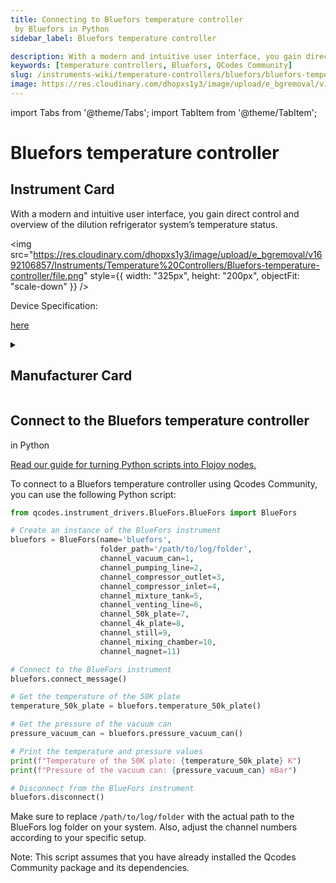 ```yaml
---
title: Connecting to Bluefors temperature controller
 by Bluefors in Python
sidebar_label: Bluefors temperature controller

description: With a modern and intuitive user interface, you gain direct control and overview of the dilution refrigerator system’s temperature status.
keywords: [temperature controllers, Bluefors, QCodes Community]
slug: /instruments-wiki/temperature-controllers/bluefors/bluefors-temperature-controller
image: https://res.cloudinary.com/dhopxs1y3/image/upload/e_bgremoval/v1692106857/Instruments/Temperature%20Controllers/Bluefors-temperature-controller/file.png
---
```


import Tabs from '@theme/Tabs';
import TabItem from '@theme/TabItem';

# Bluefors temperature controller


## Instrument Card

<div className="flex my-2">

<div>

With a modern and intuitive user interface, you gain direct control and overview of the dilution refrigerator system’s temperature status.

</div>

<img src="https://res.cloudinary.com/dhopxs1y3/image/upload/e_bgremoval/v1692106857/Instruments/Temperature%20Controllers/Bluefors-temperature-controller/file.png" style={{ width: "325px", height: "200px", objectFit: "scale-down" }} />

</div>

<div className="flex text-center">

<p>Device Specification: </p>

<a target="\_blank" href="https://bluefors.com/blog/enhanced-user-experience-with-temperature-controller/"> here</a>

</div>

<details style={{ marginTop: "15px"}}>
<summary><h2>Manufacturer Card</h2></summary>

<img src="https://res.cloudinary.com/dhopxs1y3/image/upload/e_bgremoval/v1692126011/Instruments/Vendor%20Logos/Bluefors.png" style={{ width: "100%", height: "170px",objectFit: "scale-down" }} />

**Bluefors** is the world's leading manufacturer of ultra-low temperature dilution refrigerator measurement systems.

<ul>
  <li>Headquarters: Finland</li>
  <li>Yearly Revenue (millions, USD): 32.0</li>
  <li>Company Website: <a href="https://bluefors.com/">here</a></li>
</ul>
</details>

## Connect to the Bluefors temperature controller
 in Python

[Read our guide for turning Python scripts into Flojoy nodes.](https://docs.flojoy.ai/custom-nodes/creating-custom-node/)
<Tabs>
<TabItem value="QCodes Community" label="QCodes Community">

To connect to a Bluefors temperature controller using Qcodes Community, you can use the following Python script:

```python
from qcodes.instrument_drivers.BlueFors.BlueFors import BlueFors

# Create an instance of the BlueFors instrument
bluefors = BlueFors(name='bluefors',
                    folder_path='/path/to/log/folder',
                    channel_vacuum_can=1,
                    channel_pumping_line=2,
                    channel_compressor_outlet=3,
                    channel_compressor_inlet=4,
                    channel_mixture_tank=5,
                    channel_venting_line=6,
                    channel_50k_plate=7,
                    channel_4k_plate=8,
                    channel_still=9,
                    channel_mixing_chamber=10,
                    channel_magnet=11)

# Connect to the BlueFors instrument
bluefors.connect_message()

# Get the temperature of the 50K plate
temperature_50k_plate = bluefors.temperature_50k_plate()

# Get the pressure of the vacuum can
pressure_vacuum_can = bluefors.pressure_vacuum_can()

# Print the temperature and pressure values
print(f"Temperature of the 50K plate: {temperature_50k_plate} K")
print(f"Pressure of the vacuum can: {pressure_vacuum_can} mBar")

# Disconnect from the BlueFors instrument
bluefors.disconnect()
```

Make sure to replace `/path/to/log/folder` with the actual path to the BlueFors log folder on your system. Also, adjust the channel numbers according to your specific setup.

Note: This script assumes that you have already installed the Qcodes Community package and its dependencies.

</TabItem>
</Tabs>